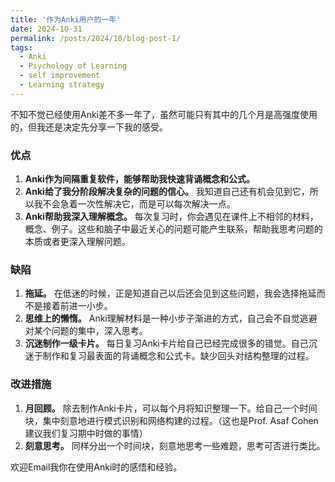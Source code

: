```yaml
---
title: '作为Anki用户的一年'
date: 2024-10-31
permalink: /posts/2024/10/blog-post-1/
tags:
  - Anki
  - Psychology of Learning
  - self improvement
  - Learning strategy
---
```


不知不觉已经使用Anki差不多一年了，虽然可能只有其中的几个月是高强度使用的，但我还是决定先分享一下我的感受。

### 优点
1. **Anki作为间隔重复软件，能够帮助我快速背诵概念和公式。**
2. **Anki给了我分阶段解决复杂的问题的信心。** 我知道自己还有机会见到它，所以我不会急着一次性解决它，而是可以每次解决一点。
3. **Anki帮助我深入理解概念。** 每次复习时，你会遇见在课件上不相邻的材料，概念、例子。这些和脑子中最近关心的问题可能产生联系，帮助我思考问题的本质或者更深入理解问题。

### 缺陷
1. **拖延。** 在低迷的时候，正是知道自己以后还会见到这些问题，我会选择拖延而不是接着前进一小步。
2. **思维上的懒惰。** Anki理解材料是一种小步子渐进的方式，自己会不自觉逃避对某个问题的集中，深入思考。
3. **沉迷制作一级卡片。** 每日复习Anki卡片给自己已经完成很多的错觉。自己沉迷于制作和复习最表面的背诵概念和公式卡。缺少回头对结构整理的过程。

### 改进措施
1. **月回顾。** 除去制作Anki卡片，可以每个月将知识整理一下。给自己一个时间块，集中刻意地进行模式识别和网络构建的过程。（这也是Prof. Asaf Cohen建议我们复习期中时做的事情）
2. **刻意思考。** 同样分出一个时间块，刻意地思考一些难题，思考可否进行类比。

欢迎Email我你在使用Anki时的感悟和经验。